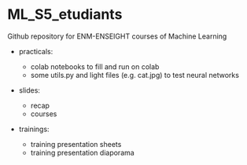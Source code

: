 # ML_S5_etudiants
Github repository for ENM-ENSEIGHT courses of Machine Learning 

- practicals:
    - colab notebooks to fill and run on colab
    - some utils.py and light files (e.g. cat.jpg) to test neural networks
      
- slides:
    - recap 
    - courses

- trainings:
    - training presentation sheets
    - training presentation diaporama
